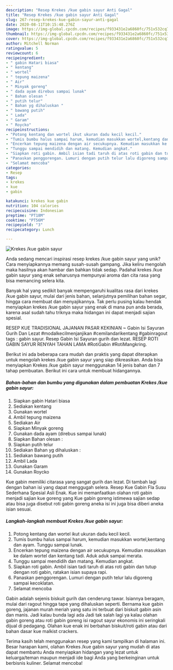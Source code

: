 ```yaml
---
description: "Resep Krekes /kue gabin sayur Anti Gagal"
title: "Resep Krekes /kue gabin sayur Anti Gagal"
slug: 267-resep-krekes-kue-gabin-sayur-anti-gagal
date: 2020-08-11T10:15:48.276Z
image: https://img-global.cpcdn.com/recipes/f933431e2a6860fc/751x532cq70/krekes-kue-gabin-sayur-foto-resep-utama.jpg
thumbnail: https://img-global.cpcdn.com/recipes/f933431e2a6860fc/751x532cq70/krekes-kue-gabin-sayur-foto-resep-utama.jpg
cover: https://img-global.cpcdn.com/recipes/f933431e2a6860fc/751x532cq70/krekes-kue-gabin-sayur-foto-resep-utama.jpg
author: Mitchell Norman
ratingvalue: 5
reviewcount: 6
recipeingredient:
- " gabin Hatari biasa"
- " kentang"
- " wortel"
- " tepung maizena"
- " Air"
- " Minyak goreng"
- " dada ayam direbus sampai lunak"
- " Bahan olesan "
- " putih telur"
- " Bahan yg dihaluskan "
- " bawang putih"
- " Lada"
- " Garam"
- " Roycko"
recipeinstructions:
- "Potong kentang dan wortel ikut ukuran dadu kecil kecil."
- "Tumis bumbu halus sampai harum, kemudian masukkan wortel,kentang dan ayam. Tunggu sampai lunak."
- "Encerkan tepung maizena dengan air secukupnya. Kemudian masukkan ke dalam wortel dan kentang tadi. Aduk aduk sampai merata."
- "Tunggu sampai mendidih dan matang. Kemudian angkat."
- "Siapkan roti gabin. Ambil isian tadi taruh di atas roti gabin dan tutup dengan roti gabin, ratakan isian supaya rapi."
- "Panaskan penggorengan. Lumuri dengan putih telur lalu digoreng sampai kecoklatan."
- "Selamat mencoba"
categories:
- Resep
tags:
- krekes
- kue
- gabin

katakunci: krekes kue gabin 
nutrition: 104 calories
recipecuisine: Indonesian
preptime: "PT18M"
cooktime: "PT56M"
recipeyield: "3"
recipecategory: Lunch

---
```



![Krekes /kue gabin sayur](https://img-global.cpcdn.com/recipes/f933431e2a6860fc/751x532cq70/krekes-kue-gabin-sayur-foto-resep-utama.jpg)

Anda sedang mencari inspirasi resep krekes /kue gabin sayur yang unik? Cara menyiapkannya memang susah-susah gampang. Jika keliru mengolah maka hasilnya akan hambar dan bahkan tidak sedap. Padahal krekes /kue gabin sayur yang enak seharusnya mempunyai aroma dan cita rasa yang bisa memancing selera kita.

Banyak hal yang sedikit banyak mempengaruhi kualitas rasa dari krekes /kue gabin sayur, mulai dari jenis bahan, selanjutnya pemilihan bahan segar, hingga cara membuat dan menyajikannya. Tak perlu pusing kalau hendak menyiapkan krekes /kue gabin sayur yang enak di mana pun anda berada, karena asal sudah tahu triknya maka hidangan ini dapat menjadi sajian spesial.

RESEP KUE TRADISIONAL JAJANAN PASAR KEKINIAN ~ Gabin Isi Sayuran Gurih Dan Lezat #modalkecilmenjanjikan #cemilandarikentang #gabinragout tags : gabin sayur. Resep Gabin Isi Sayuran gurih dan lezat. RESEP ROTI GABIN SAYUR RENYAH TAHAN LAMA #RotiGabin #RotiMangkring.


Berikut ini ada beberapa cara mudah dan praktis yang dapat diterapkan untuk mengolah krekes /kue gabin sayur yang siap dikreasikan. Anda bisa menyiapkan Krekes /kue gabin sayur menggunakan 14 jenis bahan dan 7 tahap pembuatan. Berikut ini cara untuk membuat hidangannya.

<!--inarticleads1-->

##### Bahan-bahan dan bumbu yang digunakan dalam pembuatan Krekes /kue gabin sayur:

1. Siapkan  gabin Hatari biasa
1. Sediakan  kentang
1. Gunakan  wortel
1. Ambil  tepung maizena
1. Sediakan  Air
1. Siapkan  Minyak goreng
1. Gunakan  dada ayam (direbus sampai lunak)
1. Siapkan  Bahan olesan :
1. Siapkan  putih telur
1. Sediakan  Bahan yg dihaluskan :
1. Sediakan  bawang putih
1. Ambil  Lada
1. Gunakan  Garam
1. Gunakan  Roycko


Kue gabin memiliki citarasa yang sangat gurih dan lezat. Di tambah lagi dengan bahan isi yang dapat menggugah selera. Resep Kue Gabin Fla Susu Sederhana Spesial Asli Enak. Kue ini memanfaatkan olahan roti gabin menjadi sajian kue goreng yang Kue gabin goreng istimewa sajian sedap atau bisa juga disebut roti gabin goreng aneka isi ini juga bisa diberi aneka isian sesuai. 

<!--inarticleads2-->

##### Langkah-langkah membuat Krekes /kue gabin sayur:

1. Potong kentang dan wortel ikut ukuran dadu kecil kecil.
1. Tumis bumbu halus sampai harum, kemudian masukkan wortel,kentang dan ayam. Tunggu sampai lunak.
1. Encerkan tepung maizena dengan air secukupnya. Kemudian masukkan ke dalam wortel dan kentang tadi. Aduk aduk sampai merata.
1. Tunggu sampai mendidih dan matang. Kemudian angkat.
1. Siapkan roti gabin. Ambil isian tadi taruh di atas roti gabin dan tutup dengan roti gabin, ratakan isian supaya rapi.
1. Panaskan penggorengan. Lumuri dengan putih telur lalu digoreng sampai kecoklatan.
1. Selamat mencoba


Gabin adalah sejenis biskuit gurih dan cenderung tawar. Isiannya beragam, mulai dari ragout hingga tape yang dihaluskan seperti. Bernama kue gabin goreng, jajanan murah meriah yang satu ini terbuat dari biskuit gabin asin dan manis. Jadi kalau bunda lagi ada Jadi tak salah lagi ya kalau olahan gabin goreng atau roti gabin goreng isi ragout sayur ekonomis ini seringkali dijual di pedagang. Olahan kue enak ini berbahan biskuit/roti gabin atau dari bahan dasar kue malkist crackers. 

Terima kasih telah menggunakan resep yang kami tampilkan di halaman ini. Besar harapan kami, olahan Krekes /kue gabin sayur yang mudah di atas dapat membantu Anda menyiapkan hidangan yang lezat untuk keluarga/teman maupun menjadi ide bagi Anda yang berkeinginan untuk berbisnis kuliner. Selamat mencoba!
